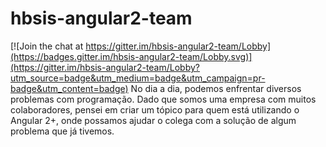 # hbsis-angular2-team

[![Join the chat at https://gitter.im/hbsis-angular2-team/Lobby](https://badges.gitter.im/hbsis-angular2-team/Lobby.svg)](https://gitter.im/hbsis-angular2-team/Lobby?utm_source=badge&utm_medium=badge&utm_campaign=pr-badge&utm_content=badge)
No dia a dia, podemos enfrentar diversos problemas com programação. Dado que somos uma empresa com muitos colaboradores, pensei em criar um tópico  para quem está utilizando o Angular 2+, onde possamos ajudar o colega com a solução de algum problema que já tivemos.
